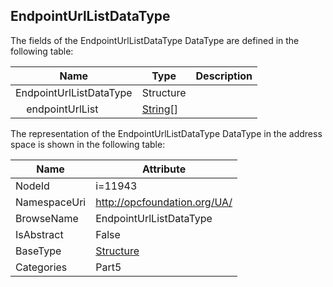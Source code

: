 <!-- datatype -->
## EndpointUrlListDataType
  
<!-- end of description -->
The fields of the EndpointUrlListDataType DataType are defined in the following table:  

|Name|Type|Description|
|---|---|---|
|EndpointUrlListDataType|Structure||
|&nbsp;&nbsp;&nbsp;&nbsp;endpointUrlList|[String](../../../Part3/DataTypes/String/readme.md)[]||

The representation of the EndpointUrlListDataType DataType in the address space is shown in the following table:  

|Name|Attribute|
|---|---|
|NodeId|i=11943|
|NamespaceUri|http://opcfoundation.org/UA/|
|BrowseName|EndpointUrlListDataType|
|IsAbstract|False|
|BaseType|[Structure](../../../Part3/DataTypes/Structure/readme.md)|
|Categories|Part5|

